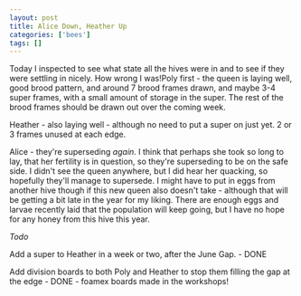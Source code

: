 ```yaml
---
layout: post
title: Alice Down, Heather Up
categories: ['bees']
tags: []
---
```


Today I inspected to see what state all the hives were in and to see if they were settling in nicely. How wrong I was!Poly first - the queen is laying well, good brood pattern, and around 7 brood frames drawn, and maybe 3-4 super frames, with a small amount of storage in the super. The rest of the brood frames should be drawn out over the coming week.  
  
  
  
Heather - also laying well - although no need to put a super on just yet. 2 or 3 frames unused at each edge.   
  
  
  
Alice - they're superseding _again_. I think that perhaps she took so long to lay, that her fertility is in question, so they're superseding to be on the safe side. I didn't see the queen anywhere, but I did hear her quacking, so hopefully they'll manage to supersede. I might have to put in eggs from another hive though if this new queen also doesn't take - although that will be getting a bit late in the year for my liking. There are enough eggs and larvae recently laid that the population will keep going, but I have no hope for any honey from this hive this year.  
  
  
  
_Todo_  
  
  
  
Add a super to Heather in a week or two, after the June Gap. - DONE  
  
Add division boards to both Poly and Heather to stop them filling the gap at the edge - DONE - foamex boards made in the workshops! 
